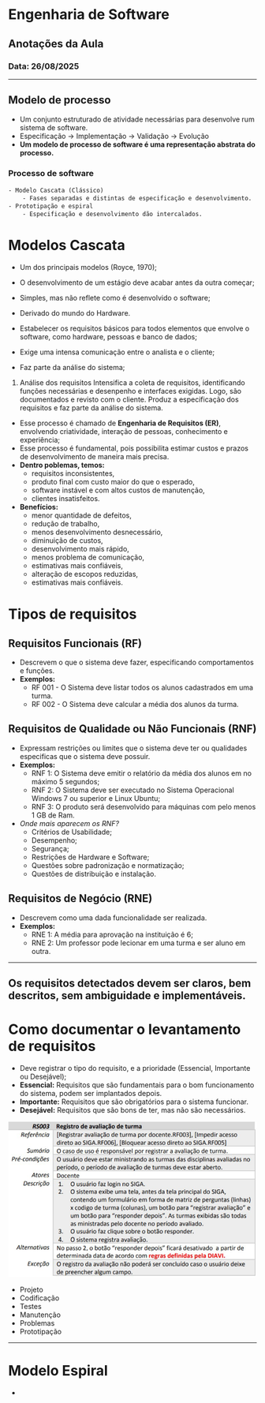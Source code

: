 # Engenharia de Software
## Anotações da Aula
### Data: 26/08/2025

---

## Modelo de processo

- Um conjunto estruturado de atividade necessárias para desenvolve rum sistema de software.
- Especificação -> Implementação -> Validação -> Evolução
- **Um modelo de processo de software é uma representação abstrata do processo.**

### Processo de software
    - Modelo Cascata (Clássico)
        - Fases separadas e distintas de especificação e desenvolvimento.
    - Prototipação e espiral
        - Especificação e desenvolvimento dão intercalados.

# Modelos Cascata
- Um dos principais modelos (Royce, 1970);
- O desenvolvimento de um estágio deve acabar antes da outra começar;
- Simples, mas não reflete como é desenvolvido o software;
- Derivado do mundo do Hardware.

- Estabelecer os requisitos básicos para todos elementos que envolve o software, como hardware, pessoas e banco de dados;
- Exige uma intensa comunicação entre o analista e o cliente;
- Faz parte da análise do sistema;

1. Análise dos requisitos
Intensifica a coleta de requisitos, identificando funções necessárias e desenpenho e interfaces exigidas. Logo, são documentados e revisto com o cliente. Produz a especificação dos requisitos e faz parte da análise do sistema.
- Esse processo é chamado de **Engenharia de Requisitos (ER)**, envolvendo criatividade, interação de pessoas, conhecimento e experiência;
- Esse processo é fundamental, pois possibilita estimar custos e prazos de desenvolvimento de maneira mais precisa.
- **Dentro poblemas, temos:**
    - requisitos inconsistentes,
    - produto final com custo maior do que o esperado,
    - software instável e com altos custos de manutenção,
    - clientes insatisfeitos.
- **Benefícios:**
    - menor quantidade de defeitos,
    - redução de trabalho,
    - menos desenvolvimento desnecessário,
    - diminuição de custos,
    - desenvolvimento mais rápido,
    - menos problema de comunicação,
    - estimativas mais confiáveis,
    - alteração de escopos reduzidas,
    - estimativas mais confiáveis.

# Tipos de requisitos

## Requisitos Funcionais (RF)
- Descrevem o que o sistema deve fazer, especificando comportamentos e funções.
- **Exemplos:**
    - RF 001 - O Sistema deve listar todos os alunos cadastrados em uma turma.
    - RF 002 - O Sistema deve calcular a média dos alunos da turma.

## Requisitos de Qualidade ou Não Funcionais (RNF)
- Expressam restrições ou limites que o sistema deve ter ou qualidades especificas que o sistema deve possuir.
- **Exemplos:**
    - RNF 1: O Sistema deve emitir o relatório da média dos alunos em no máximo 5 segundos;
    - RNF 2: O Sistema deve ser executado no Sistema Operacional Windows 7 ou superior e Linux Ubuntu;
    - RNF 3: O produto será desenvolvido para máquinas com pelo menos 1 GB de Ram.
- *Onde mais aparecem os RNF?*
    - Critérios de Usabilidade;
    - Desempenho;
    - Segurança;
    - Restrições de Hardware e Software;
    - Questões sobre padronização e normatização;
    - Questões de distribuição e instalação.

## Requisitos de Negócio (RNE)
- Descrevem como uma dada funcionalidade ser realizada.
- **Exemplos:**
    - RNE 1: A média para aprovação na instituição é 6;
    - RNE 2: Um professor pode lecionar em uma turma e ser aluno em outra.
---
**Os requisitos detectados devem ser claros, bem descritos, sem ambiguidade e implementáveis.**
---
# Como documentar o levantamento de requisitos
- Deve registrar o tipo do requisito, e a prioridade (Essencial, Importante ou Desejável);
- **Essencial:** Requisitos que são fundamentais para o bom funcionamento do sistema, podem ser implantados depois.
- **Importante:** Requisitos que são obrigatórios para o sistema funcionar.
- **Desejável:** Requisitos que são bons de ter, mas não são necessários.

![image.png](./img/image.png)

- Projeto
- Codificação
- Testes
- Manutenção
- Problemas
- Prototipação

---

# Modelo Espiral

-